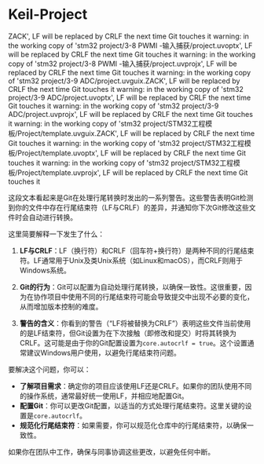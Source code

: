 # Keil-Project

ZACK', LF will be replaced by CRLF the next time Git touches it warning: in the working copy of 'stm32 project/3-8 PWMI -输入捕获/project.uvoptx', LF will be replaced by CRLF the next time Git touches it warning: in the working copy of 'stm32 project/3-8 PWMI -输入捕获/project.uvprojx', LF will be replaced by CRLF the next time Git touches it warning: in the working copy of 'stm32 project/3-9 ADC/project.uvguix.ZACK', LF will be replaced by CRLF the next time Git touches it warning: in the working copy of 'stm32 project/3-9 ADC/project.uvoptx', LF will be replaced by CRLF the next time Git touches it warning: in the working copy of 'stm32 project/3-9 ADC/project.uvprojx', LF will be replaced by CRLF the next time Git touches it warning: in the working copy of 'stm32 project/STM32工程模板/Project/template.uvguix.ZACK', LF will be replaced by CRLF the next time Git touches it warning: in the working copy of 'stm32 project/STM32工程模板/Project/template.uvoptx', LF will be replaced by CRLF the next time Git touches it warning: in the working copy of 'stm32 project/STM32工程模板/Project/template.uvprojx', LF will be replaced by CRLF the next time Git touches it

这段文本看起来是Git在处理行尾转换时发出的一系列警告。这些警告表明Git检测到你的文件中存在行尾结束符（LF与CRLF）的差异，并通知你下次Git修改这些文件时会自动进行转换。

这里简要解释一下发生了什么：

1. **LF与CRLF**：LF（换行符）和CRLF（回车符+换行符）是两种不同的行尾结束符。LF通常用于Unix及类Unix系统（如Linux和macOS），而CRLF则用于Windows系统。

2. **Git的行为**：Git可以配置为自动处理行尾转换，以确保一致性。这很重要，因为在协作项目中使用不同的行尾结束符可能会导致提交中出现不必要的变化，从而增加版本控制的难度。

3. **警告的含义**：你看到的警告（“LF将被替换为CRLF”）表明这些文件当前使用的是LF结束符，但Git设置为在下次接触（即修改和提交）时将其转换为CRLF。这可能是由于你的Git配置设置为`core.autocrlf = true`。这个设置通常建议Windows用户使用，以避免行尾结束符问题。

要解决这个问题，你可以：

- **了解项目需求**：确定你的项目应该使用LF还是CRLF。如果你的团队使用不同的操作系统，通常最好统一使用LF，并相应地配置Git。
- **配置Git**：你可以更改Git配置，以适当的方式处理行尾结束符。这里关键的设置是`core.autocrlf`。
- **规范化行尾结束符**：如果需要，你可以规范化仓库中的行尾结束符，以确保一致性。

如果你在团队中工作，确保与同事协调这些更改，以避免任何中断。